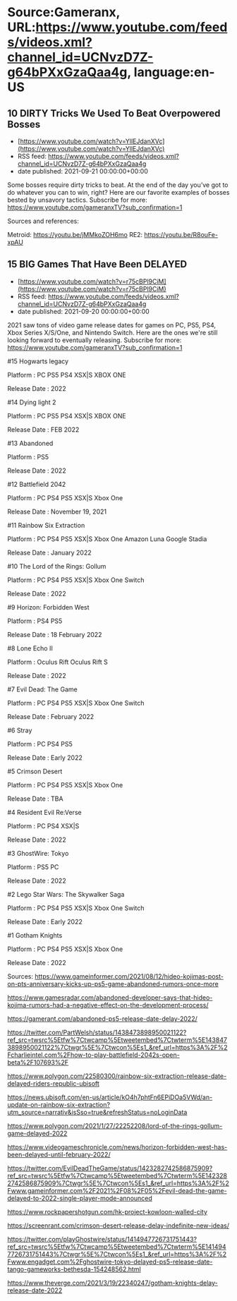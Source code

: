 # Source:Gameranx, URL:https://www.youtube.com/feeds/videos.xml?channel_id=UCNvzD7Z-g64bPXxGzaQaa4g, language:en-US

## 10 DIRTY Tricks We Used To Beat Overpowered Bosses
 - [https://www.youtube.com/watch?v=YllEJdanXVc](https://www.youtube.com/watch?v=YllEJdanXVc)
 - RSS feed: https://www.youtube.com/feeds/videos.xml?channel_id=UCNvzD7Z-g64bPXxGzaQaa4g
 - date published: 2021-09-21 00:00:00+00:00

Some bosses require dirty tricks to beat. At the end of the day you’ve got to do whatever you can to win, right? Here are our favorite examples of bosses bested by unsavory tactics.
Subscribe for more: https://www.youtube.com/gameranxTV?sub_confirmation=1

Sources and references:

Metroid: https://youtu.be/jMMkoZOH6mo
RE2: https://youtu.be/R8ouFe-xpAU

## 15 BIG Games That Have Been DELAYED
 - [https://www.youtube.com/watch?v=r75cBPl9CiM](https://www.youtube.com/watch?v=r75cBPl9CiM)
 - RSS feed: https://www.youtube.com/feeds/videos.xml?channel_id=UCNvzD7Z-g64bPXxGzaQaa4g
 - date published: 2021-09-20 00:00:00+00:00

2021 saw tons of video game release dates for games on PC, PS5, PS4, Xbox Series X/S/One, and Nintendo Switch. Here are the ones we're still looking forward to eventually releasing.
Subscribe for more: https://www.youtube.com/gameranxTV?sub_confirmation=1

#15 Hogwarts legacy 

Platform : PC PS5 PS4 XSX|S XBOX ONE 

Release Date : 2022 



#14 Dying light 2 

Platform : PC PS5 PS4 XSX|S XBOX ONE 

Release Date : FEB 2022 



#13 Abandoned 

Platform : PS5

Release Date : 2022 



#12 Battlefield 2042 

Platform : PC PS4 PS5 XSX|S Xbox One 

Release Date : November 19, 2021 



#11 Rainbow Six Extraction 

Platform : PC PS4 PS5 XSX|S Xbox One Amazon Luna Google Stadia 

Release Date : January 2022 



#10 The Lord of the Rings: Gollum 

Platform : PC PS4 PS5 XSX|S Xbox One Switch 

Release Date : 2022 



#9 Horizon: Forbidden West 

Platform : PS4 PS5 

Release Date : 18 February 2022 



#8 Lone Echo II 

Platform : Oculus Rift Oculus Rift S 

Release Date : 2022 



#7 Evil Dead: The Game 

Platform : PC PS4 PS5 XSX|S Xbox One Switch 

Release Date : February 2022



#6 Stray 

Platform : PC PS4 PS5 

Release Date : Early 2022 



#5 Crimson Desert 

Platform : PC PS4 PS5 XSX|S Xbox One 

Release Date : TBA 



#4 Resident Evil Re:Verse 

Platform : PC PS4 XSX|S 

Release Date : 2022



#3 GhostWire: Tokyo 

Platform : PS5 PC 

Release Date : 2022 



#2 Lego Star Wars: The Skywalker Saga 

Platform : PC PS4 PS5 XSX|S Xbox One Switch 

Release Date : Early 2022 



#1 Gotham Knights 

Platform : PC PS4 PS5 XSX|S Xbox One 

Release Date : 2022



Sources:
https://www.gameinformer.com/2021/08/12/hideo-kojimas-post-on-pts-anniversary-kicks-up-ps5-game-abandoned-rumors-once-more


https://www.gamesradar.com/abandoned-developer-says-that-hideo-kojima-rumors-had-a-negative-effect-on-the-development-process/


https://gamerant.com/abandoned-ps5-release-date-delay-2022/


https://twitter.com/PartWelsh/status/1438473898950021122?ref_src=twsrc%5Etfw%7Ctwcamp%5Etweetembed%7Ctwterm%5E1438473898950021122%7Ctwgr%5E%7Ctwcon%5Es1_&ref_url=https%3A%2F%2Fcharlieintel.com%2Fhow-to-play-battlefield-2042s-open-beta%2F107693%2F


https://www.polygon.com/22580300/rainbow-six-extraction-release-date-delayed-riders-republic-ubisoft




https://news.ubisoft.com/en-us/article/kO4h7phtFn6EPiDOa5VWd/an-update-on-rainbow-six-extraction?utm_source=narrativ&isSso=true&refreshStatus=noLoginData


https://www.polygon.com/2021/1/27/22252208/lord-of-the-rings-gollum-game-delayed-2022


https://www.videogameschronicle.com/news/horizon-forbidden-west-has-been-delayed-until-february-2022/


https://twitter.com/EvilDeadTheGame/status/1423282742586875909?ref_src=twsrc%5Etfw%7Ctwcamp%5Etweetembed%7Ctwterm%5E1423282742586875909%7Ctwgr%5E%7Ctwcon%5Es1_&ref_url=https%3A%2F%2Fwww.gameinformer.com%2F2021%2F08%2F05%2Fevil-dead-the-game-delayed-to-2022-single-player-mode-announced


https://www.rockpapershotgun.com/hk-project-kowloon-walled-city

https://screenrant.com/crimson-desert-release-delay-indefinite-new-ideas/


https://twitter.com/playGhostwire/status/1414947726731751443?ref_src=twsrc%5Etfw%7Ctwcamp%5Etweetembed%7Ctwterm%5E1414947726731751443%7Ctwgr%5E%7Ctwcon%5Es1_&ref_url=https%3A%2F%2Fwww.engadget.com%2Fghostwire-tokyo-delayed-ps5-release-date-tango-gameworks-bethesda-154248562.html


https://www.theverge.com/2021/3/19/22340247/gotham-knights-delay-release-date-2022

